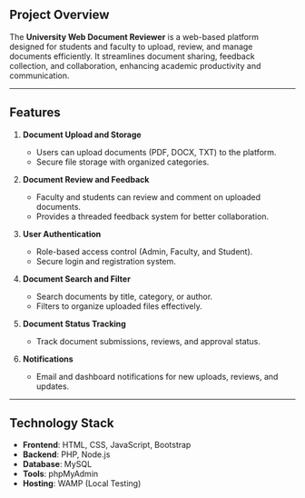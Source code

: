 ## Project Overview
The **University Web Document Reviewer** is a web-based platform designed for students and faculty to upload, review, and manage documents efficiently. It streamlines document sharing, feedback collection, and collaboration, enhancing academic productivity and communication.

---

## Features
1. **Document Upload and Storage**
   - Users can upload documents (PDF, DOCX, TXT) to the platform.
   - Secure file storage with organized categories.

2. **Document Review and Feedback**
   - Faculty and students can review and comment on uploaded documents.
   - Provides a threaded feedback system for better collaboration.

3. **User Authentication**
   - Role-based access control (Admin, Faculty, and Student).
   - Secure login and registration system.

4. **Document Search and Filter**
   - Search documents by title, category, or author.
   - Filters to organize uploaded files effectively.

5. **Document Status Tracking**
   - Track document submissions, reviews, and approval status.

6. **Notifications**
   - Email and dashboard notifications for new uploads, reviews, and updates.

---

## Technology Stack
- **Frontend**: HTML, CSS, JavaScript, Bootstrap
- **Backend**: PHP, Node.js
- **Database**: MySQL
- **Tools**: phpMyAdmin
- **Hosting**: WAMP (Local Testing)
